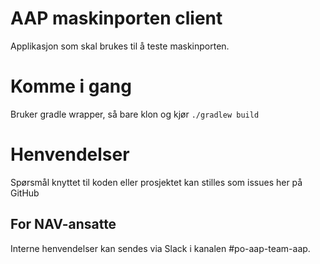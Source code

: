 # AAP maskinporten client
Applikasjon som skal brukes til å teste maskinporten.
# Komme i gang
Bruker gradle wrapper, så bare klon og kjør `./gradlew build`

# Henvendelser
Spørsmål knyttet til koden eller prosjektet kan stilles som issues her på GitHub

## For NAV-ansatte
Interne henvendelser kan sendes via Slack i kanalen #po-aap-team-aap.

